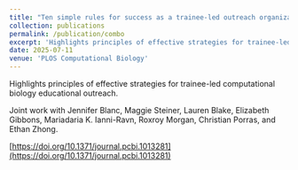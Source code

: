 ```yaml
---
title: "Ten simple rules for success as a trainee-led outreach organization in computational biology education"
collection: publications
permalink: /publication/combo
excerpt: 'Highlights principles of effective strategies for trainee-led computational biology educational outreach.'
date: 2025-07-11
venue: 'PLOS Computational Biology'
---
```

Highlights principles of effective strategies for trainee-led computational biology educational outreach.

Joint work with Jennifer Blanc, Maggie Steiner, Lauren Blake, Elizabeth Gibbons, Mariadaria K. Ianni-Ravn, Roxroy Morgan, Christian Porras, and Ethan Zhong.

[https://doi.org/10.1371/journal.pcbi.1013281](https://doi.org/10.1371/journal.pcbi.1013281)